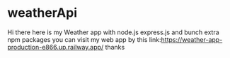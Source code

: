 # weatherApi
Hi there here is my Weather app with node.js express.js and bunch extra npm packages 
you can visit my web app by this link:https://weather-app-production-e866.up.railway.app/
thanks
